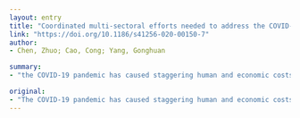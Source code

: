 ```yaml
---
layout: entry
title: "Coordinated multi-sectoral efforts needed to address the COVID-19 pandemic: lessons from China and the United States"
link: "https://doi.org/10.1186/s41256-020-00150-7"
author:
- Chen, Zhuo; Cao, Cong; Yang, Gonghuan

summary:
- "the COVID-19 pandemic has caused staggering human and economic costs. We outline four key lessons learned from efforts to address it. Effective surveillance, reporting, and contact tracing are needed to contain an epidemic at its emergence and to mitigate its impact at a later stage. Strong public health system is essential and will be appreciated at times of urgency. Concerted multi-sectoral efforts are required to address the Pandemic with strong leadership from the public health sector."

original:
- "The COVID-19 pandemic has caused staggering human and economic costs. We outline four key lessons learned from efforts to address the pandemic in China and the US. First, effective surveillance, reporting, and contact tracing are needed to contain an epidemic at its emergence and to mitigate its impact at a later stage. Second, multi-sectoral efforts to offer incentives for those with no or minor symptoms to seek care and to quarantine themselves are critical, which would need concerted efforts from payers, providers, and public health. Third, sustained and routine prevention efforts involving both the public and the health systems will prove to be useful in times of a pandemic. Fourth, a strong public health system is essential and will be appreciated at times of urgency. Concerted multi-sectoral efforts are required to address COVID-19 pandemic with strong leadership from the public health sector."
---
```


